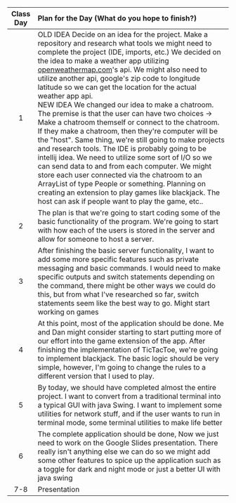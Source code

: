 
| Class Day | Plan for the Day (What do you hope to finish?) |
| :---: | :---- |
| 1 | OLD IDEA Decide on an idea for the project. Make a repository and research what tools we might need to complete the project (IDE, imports, etc.)  We decided on the idea to make a weather app utilizing [openweathermap.com](http://openweathermap.com)'s api. We might also need to utilize another api, google's zip code to longitude latitude  so we can get the location for the actual weather app api. <br>NEW IDEA We changed our idea to make a chatroom. The premise is that the user can have two choices → Make a chatroom themself or connect to the chatroom. If they make a chatroom, then they're computer will be the "host". Same thing, we're still going to make  projects and research tools. The IDE is probably going to be intellij idea. We need to utilize some sort of I/O so we can send data to and from each computer. We might store each user connected via the chatroom to an ArrayList of type People or something. Planning on creating an extension to play games like blackjack. The host can ask if people want to play the game, etc..  |
| 2 | The plan is that we're going to start coding some of the basic functionality of the program. We're going to start with how each of the users is stored in the server and allow for someone to host a server. |
| 3 | After finishing the basic server functionality, I want to add some more specific features such as private messaging and basic commands. I would need to make specific outputs and switch statements depending on the command, there might be other ways we could do this, but from what I've researched so far, switch statements seem like the best way to go. Might start working on games |
| 4 | At this point, most of the application should be done. Me and Dan might consider starting to start putting more of our effort into the game extension of the app. After finishing the implementation of TicTacToe, we're going to implement blackjack. The basic logic should be very simple, however, I'm going to change the rules to a different version that I used to play. |
| 5 | By today, we should have completed almost the entire project. I want to convert from a traditional terminal into a typical GUI with java Swing. I want to implement some utilities for network stuff, and if the user wants to run in terminal mode, some terminal utilities to make life better |
| 6 | The complete application should be done, Now we just need to work on the Google Slides presentation. There really isn't anything else we can do so we might add some other features to spice up the application such as a toggle for dark and night mode or just a better UI with java swing  |
| 7-8 | Presentation |
